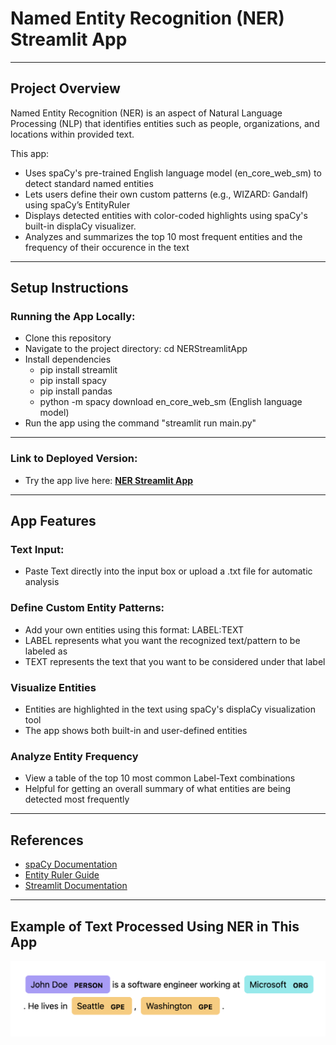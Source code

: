 # Named Entity Recognition (NER) Streamlit App

---

## Project Overview
Named Entity Recognition (NER) is an aspect of Natural Language Processing (NLP) that identifies entities such as people, organizations, and locations within provided text.

This app:
- Uses spaCy's pre-trained English language model (en_core_web_sm) to detect standard named entities
- Lets users define their own custom patterns (e.g., WIZARD: Gandalf) using spaCy’s EntityRuler
- Displays detected entities with color-coded highlights using spaCy's built-in displaCy visualizer.
- Analyzes and summarizes the top 10 most frequent entities and the frequency of their occurence in the text

---

## Setup Instructions

### Running the App Locally:

- Clone this repository
- Navigate to the project directory: cd NERStreamlitApp
- Install dependencies
    - pip install streamlit
    - pip install spacy
    - pip install pandas
    - python -m spacy download en_core_web_sm (English language model)
- Run the app using the command "streamlit run main.py"

---

### Link to Deployed Version:

- Try the app live here: [**NER Streamlit App**](https://rogers-ner-app.streamlit.app/)

---

## App Features

### Text Input:
- Paste Text directly into the input box or upload a .txt file for automatic analysis

### Define Custom Entity Patterns:

- Add your own entities using this format: LABEL:TEXT
- LABEL represents what you want the recognized text/pattern to be labeled as
- TEXT represents the text that you want to be considered under that label

### Visualize Entities
- Entities are highlighted in the text using spaCy's displaCy visualization tool
- The app shows both built-in and user-defined entities

### Analyze Entity Frequency
- View a table of the top 10 most common Label-Text combinations
- Helpful for getting an overall summary of what entities are being detected most frequently

---

## References
- [spaCy Documentation](https://spacy.io/usage/spacy-101)
- [Entity Ruler Guide](https://ner.pythonhumanities.com/02_01_spaCy_Entity_Ruler.html)
- [Streamlit Documentation](https://docs.streamlit.io/)

---

## Example of Text Processed Using NER in This App
![Text Example](visuals/textsample.png)

